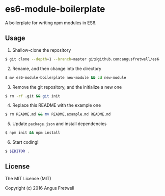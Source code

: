 # es6-module-boilerplate

A boilerplate for writing npm modules in ES6.

## Usage

1. Shallow-clone the repository

  ```bash
  $ git clone --depth=1 --branch=master git@github.com:angusfretwell/es6-module-boilerplate.git
  ```

2. Rename, and then change into the directory

  ```bash
  $ mv es6-module-boilerplate new-module && cd new-module
  ```

3. Remove the git repository, and the initialize a new one

  ```bash
  $ rm -rf .git && git init
  ```

4. Replace this README with the example one

  ```bash
  $ rm README.md && mv README.example.md README.md
  ```

5. Update `package.json` and install dependencies

  ```bash
  $ npm init && npm install
  ```

6. Start coding!

  ```bash
  $ $EDITOR .
  ```

## License

The MIT License (MIT)

Copyright (c) 2016 Angus Fretwell
